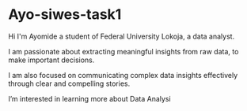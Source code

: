 # Ayo-siwes-task1
Hi I'm Ayomide a student of Federal University Lokoja, a data analyst.

I am passionate about extracting meaningful insights from raw data, to make important decisions.

I am also focused on communicating complex data insights effectively through clear and compelling stories.

I’m interested in learning more about Data Analysi
